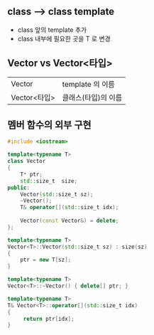 <style>
r { color: Red }
o { color: Orange }
g { color: Green }
</style>

## class --> class template
- class 앞의 template<typename T> 추가
- class 내부에 필요한 곳을 T 로 변경
  
## Vector vs Vector<타입>
|||
|--|--|
|Vector|template 의 이름|
|Vector<타입>|클래스(타입)의 이름|


## 멤버 함수의 외부 구현
```c++
#include <iostream>

template<typename T>
class Vector
{
	T* ptr;
	std::size_t  size;
public:
	Vector(std::size_t sz);
	~Vector();
	T& operator[](std::size_t idx);
	
	Vector(const Vector&) = delete;
};

template<typename T>
Vector<T>::Vector(std::size_t sz) : size(sz)
{
	ptr = new T[sz];
}

template<typename T>
Vector<T>::~Vector() { delete[] ptr; }

template<typename T>
T& Vector<T>::operator[](std::size_t idx) 
{
	 return ptr[idx];
}
```
